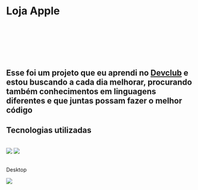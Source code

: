 <h1>Loja Apple<h1/>
  <br/>
  <br/>
  <h2>  Esse foi um projeto que eu aprendi no <a href="https://rodolfomori.com.br/devclub">Devclub</a> e estou buscando a cada dia melhorar, procurando também conhecimentos em linguagens diferentes e que juntas possam fazer o melhor código<h2/>

  <h2>Tecnologias utilizadas</h2>
  <br>
     <img src="https://img.shields.io/badge/CSS-239120?&style=for-the-badge&logo=css3&logoColor=white"/>
     <img src="https://img.shields.io/badge/HTML5-E34F26?style=for-the-badge&logo=html5&logoColor=white"/>
  <br>
  <br>  
  <p>Desktop</p>
  <img src="https://github.com/Cilasdev/Repositorio/blob/master/img/Site%20da%20apple.jpg?raw=true"/>
